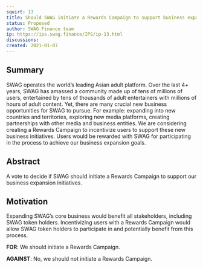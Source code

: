 ```yaml
---
squirt: 13
title: Should SWAG initiate a Rewards Campaign to support business expansion initiatives?
status: Proposed
author: SWAG Finance team
ip: https://ips.swag.finance/IPS/ip-13.html
discussions: 
created: 2021-01-07
---
```


## Summary
SWAG operates the world’s leading Asian adult platform. Over the last 4+ years, SWAG has amassed a community made up of tens of millions of users, entertained by tens of thousands of adult entertainers with millions of hours of adult content. Yet, there are many crucial new business opportunities for SWAG to pursue. For example: expanding into new countries and territories, exploring new media platforms, creating partnerships with other media and business entities. We are considering creating a Rewards Campaign to incentivize users to support these new business initiatives. Users would be rewarded with SWAG for participating in the process to achieve our business expansion goals.  


## Abstract
A vote to decide if SWAG should initiate a Rewards Campaign to support our business expansion initiatives.

## Motivation
Expanding SWAG’s core business would benefit all stakeholders, including SWAG token holders. Incentivizing users with a Rewards Campaign would allow SWAG token holders to participate in and potentially benefit from this process.


**FOR**: We should initiate a Rewards Campaign.

**AGAINST**: No, we should not initiate a Rewards Campaign.